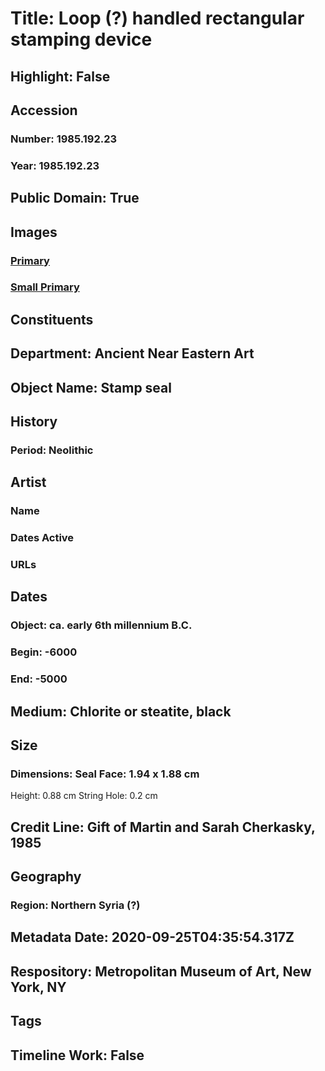 # Title: Loop (?) handled rectangular stamping device
## Highlight: False
## Accession
### Number: 1985.192.23
### Year: 1985.192.23
## Public Domain: True
## Images
### [Primary](https://images.metmuseum.org/CRDImages/an/original/ss1985_192_23.jpg)
### [Small Primary](https://images.metmuseum.org/CRDImages/an/web-large/ss1985_192_23.jpg)
## Constituents
## Department: Ancient Near Eastern Art
## Object Name: Stamp seal
## History
### Period: Neolithic
## Artist
### Name
### Dates Active
### URLs
## Dates
### Object: ca. early 6th millennium B.C.
### Begin: -6000
### End: -5000
## Medium: Chlorite or steatite, black
## Size
### Dimensions: Seal Face: 1.94 x 1.88 cm
Height: 0.88 cm
String Hole: 0.2 cm
## Credit Line: Gift of Martin and Sarah Cherkasky, 1985
## Geography
### Region: Northern Syria (?)
## Metadata Date: 2020-09-25T04:35:54.317Z
## Respository: Metropolitan Museum of Art, New York, NY
## Tags
## Timeline Work: False